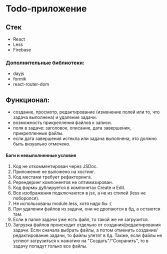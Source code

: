 # Todo-приложение

## Стек

- React
- Less
- Firebase

### Дополнительные библиотеки:
- dayjs
- formik
- react-router-dom

## Функционал:

- создание, просмотр, редактирование (изменение полей или то, что задача выполнена) и удаление задачи.
- возможность прикрепления файлов к записи.
- поля в задаче: заголовок, описание, дата завершения, прикрепленные файлы.
- если дата завершения истекла или задача выполнена, это должно быть визуально отмечено.

#### Баги и невыполненные условия

1. Код не откомментирован через JSDoc.
2. Приложение не выложено на хостинг.
3. Код местами требует рефакторинга.
4. Ререндеринг компонентов не оптимизирован.
5. Код формы дублируется в компонетах Create и Edit.
6. Все изображения подключаются в jsx, а не из стилей (less не поборолся).
7. Не использованы module.less, хотя надо бы :(
8. При удалении файлов из задачи, они не дропаются в бд, а остаются там.
9. Если в папке задачи уже есть файл, то такой же не загрузится.
10. Загрузка файлов происходит отдельно от создания/редактирования задачи. Если сначала выбрать файлы, а потом отменить создание/редактирование задачи, то файлы улетят в бд. Также, если файлы не успеют загрузиться к нажатию на "Создать"/"Сохранить", то в задачу попадут только все файлы.

